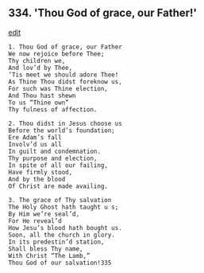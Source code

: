 
## 334.  'Thou God of grace, our Father!'
[edit](https://docs.google.com/document/d/1x0zC2UFGC6ikoIfQ8Srjuj83a9ZMwlXe/edit?mode=html)



    1. Thou God of grace, our Father 
    We now rejoice before Thee;
    Thy children we,
    And lov’d by Thee,
    ’Tis meet we should adore Thee!
    As Thine Thou didst foreknow us, 
    For such was Thine election,
    And Thou hast shewn 
    To us “Thine own”
    Thy fulness of affection.

    2. Thou didst in Jesus choose us 
    Before the world’s foundation;
    Ere Adam’s fall 
    Involv’d us all 
    In guilt and condemnation.
    Thy purpose and election,
    In spite of all our failing,
    Have firmly stood,
    And by the blood 
    Of Christ are made availing.

    3. The grace of Thy salvation
    The Holy Ghost hath taught u s; 
    By Him we’re seal’d,
    For He reveal’d
    How Jesu’s blood hath bought us. 
    Soon, all the church in glory.
    In its predestin’d station,
    Shall bless Thy name,
    With Christ “The Lamb,” 
    Thou God of our salvation!335
